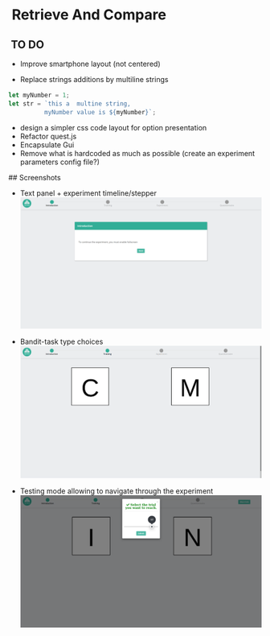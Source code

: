 #  Retrieve And Compare

##  TO DO

* Improve smartphone layout (not centered)

* Replace strings additions by multiline strings 

 ```javascript       
let myNumber = 1;
let str = `this a  multine string,
           myNumber value is ${myNumber}`;
 ```
        
* design a simpler css code layout for option presentation
* Refactor quest.js
* Encapsulate Gui
* Remove what is hardcoded as much as possible (create an experiment parameters config file?)

## Screenshots

* Text panel + experiment timeline/stepper
![screen1](images/screenshots/screen1.png)

* Bandit-task type choices
![screen1](images/screenshots/screen2.png)

* Testing mode allowing to navigate through the experiment
![screen1](images/screenshots/screen3.png)

